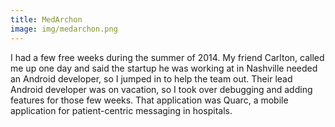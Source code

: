 ```yaml
---
title: MedArchon 
image: img/medarchon.png
---
```

I had a few free weeks during the summer of 2014. My friend Carlton, called me up one day and said the startup he was working at in Nashville needed an Android developer, so I jumped in to help the team out. Their lead Android developer was on vacation, so I took over debugging and adding features for those few weeks. That application was Quarc, a mobile application for patient-centric messaging in hospitals.
